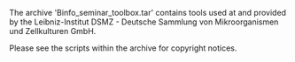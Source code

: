 The archive 'Binfo_seminar_toolbox.tar' contains tools used at and provided by the Leibniz-Institut DSMZ - Deutsche Sammlung von Mikroorganismen und Zellkulturen GmbH. 

Please see the scripts within the archive for copyright notices.
